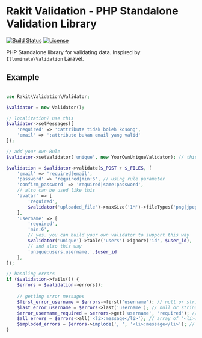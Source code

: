 Rakit Validation - PHP Standalone Validation Library
======================================================

[![Build Status](https://img.shields.io/travis/rakit/validation.svg?style=flat-square)](https://travis-ci.org/rakit/validation)
[![License](http://img.shields.io/:license-mit-blue.svg?style=flat-square)](http://doge.mit-license.org)


PHP Standalone library for validating data. Inspired by `Illuminate\Validation` Laravel.

## Example

```php

use Rakit\Validation\Validator;

$validator = new Validator();

// localization? use this
$validator->setMessages([
	'required' => ':attribute tidak boleh kosong',
	'email' => ':attribute bukan email yang valid'
]);

// add your own Rule
$validator->setValidator('unique', new YourOwnUniqueValidator); // this class must extends Rakit\Validation\Rule

$validation = $validator->validate($_POST + $_FILES, [
	'email' => 'required|email',
	'password' => 'required|min:6', // using rule parameter
	'confirm_password' => 'required|same:password',
	// also can be used like this
	'avatar' => [
		'required',
		$validator('uploaded_file')->maxSize('1M')->fileTypes('png|jpeg')
	],
	'username' => [
		'required',
		'min:6',
		// yes. you can build your own validator to support this way 
		$validator('unique')->table('users')->ignore('id', $user_id),
		// and also this way
		'unique:users,username,'.$user_id
	],
]);

// handling errors
if ($validation->fails()) {
	$errors = $validation->errors();
	
	// getting error messages
	$first_error_username = $errors->first('username'); // null or string
	$last_error_username = $errors->last('username'); // null or string
	$error_username_required = $errors->get('username', 'required'); // null or string
	$all_errors = $errors->all('<li>:message</li>'); // array of '<li>:message</li>'
	$imploded_errors = $errors->implode(', ', '<li>:message</li>'); // implode of all()
}

```

